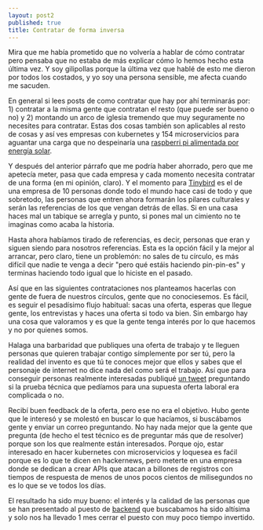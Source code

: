 ```yaml
---
layout: post2
published: true
title: Contratar de forma inversa
---
```


Mira que me había prometido que no volvería a hablar de cómo contratar pero pensaba que no estaba de más explicar cómo lo hemos hecho esta última vez. Y soy gilipollas porque la última vez que hablé de esto me dieron por todos los costados, y yo soy una persona sensible, me afecta cuando me sacuden.

En general si lees posts de como contratar que hay por ahí terminarás por: 1) contratar a la misma gente que contratan el resto (que puede ser bueno o no) y 2) montando un arco de iglesia tremendo que muy seguramente no necesites para contratar. Estas dos cosas también son aplicables al resto de cosas y así ves empresas con kubernetes y 154 microservicios para aguantar una carga que no despeinaría una [raspberri pi alimentada por energía solar](https://solar.lowtechmagazine.com/2020/01/how-sustainable-is-a-solar-powered-website.html).

Y después del anterior párrafo que me podría haber ahorrado, pero que me apetecía meter, pasa que cada empresa y cada momento necesita contratar de una forma (en mi opinión, claro). Y el momento para [Tinybird](https://tinybird.co) es el de una empresa de 10 personas donde todo el mundo hace casi de todo y que sobretodo, las personas que entren ahora formarán los pilares culturales y serán las referencias de los que vengan detrás de ellas. Si en una casa haces mal un tabique se arregla y punto, si pones mal un cimiento no te imaginas como acaba la historia.

Hasta ahora habíamos tirado de referencias, es decir, personas que eran y siguen siendo para nosotros referencias. Esta es la opción fácil y la mejor al arrancar, pero claro, tiene un problemón: no sales de tu círculo, es más difícil que nadie te venga a decir "pero qué estáis haciendo pin-pin-es" y terminas haciendo todo igual que lo hiciste en el pasado.

Así que en las siguientes contrataciones nos planteamos hacerlas con gente de fuera de nuestros círculos, gente que no conociesemos. Es fácil, es seguir el pesadísimo flujo habitual: sacas una oferta, esperas que llegue gente, los entrevistas y haces una oferta si todo va bien. Sin embargo hay una cosa que valoramos y es que la gente tenga interés por lo que hacemos y no por quienes somos.

Halaga una barbaridad que publiques una oferta de trabajo y te lleguen personas que quieren trabajar contigo símplemente por ser tú, pero la realidad del invento es que tú te conoces mejor que ellos y sabes que el personaje de internet no dice nada del como será el trabajo. Así que para conseguir personas realmente interesadas publiqué [un tweet](https://twitter.com/javisantana/status/1321502927656308736) preguntando si la prueba técnica que pedíamos para una supuesta oferta laboral era complicada o no.

Recibí buen feedback de la oferta, pero ese no era el objetivo. Hubo gente que le interesó y se molestó en buscar lo que hacíamos, si buscábamos gente y enviar un correo preguntando. No hay nada mejor que la gente que pregunta (de hecho el test técnico es de preguntar más que de resolver) porque son los que realmente están interesados. Porque ojo, estar interesado en hacer kubernetes con microservicios y loquesea es faćil porque es lo que te dicen en hackernews, pero meterte en una empresa donde se dedican a crear APIs que atacan a billones de registros con tiempos de respuesta de menos de unos pocos cientos de milisegundos no es lo que se ve todos los días.

El resultado ha sido muy bueno: el interés y la calidad de las personas que se han presentado al puesto de [backend](https://www.tinybird.co/jobs/backend-developer) que buscabamos ha sido altísima y solo nos ha llevado 1 mes cerrar el puesto con muy poco tiempo invertido.





